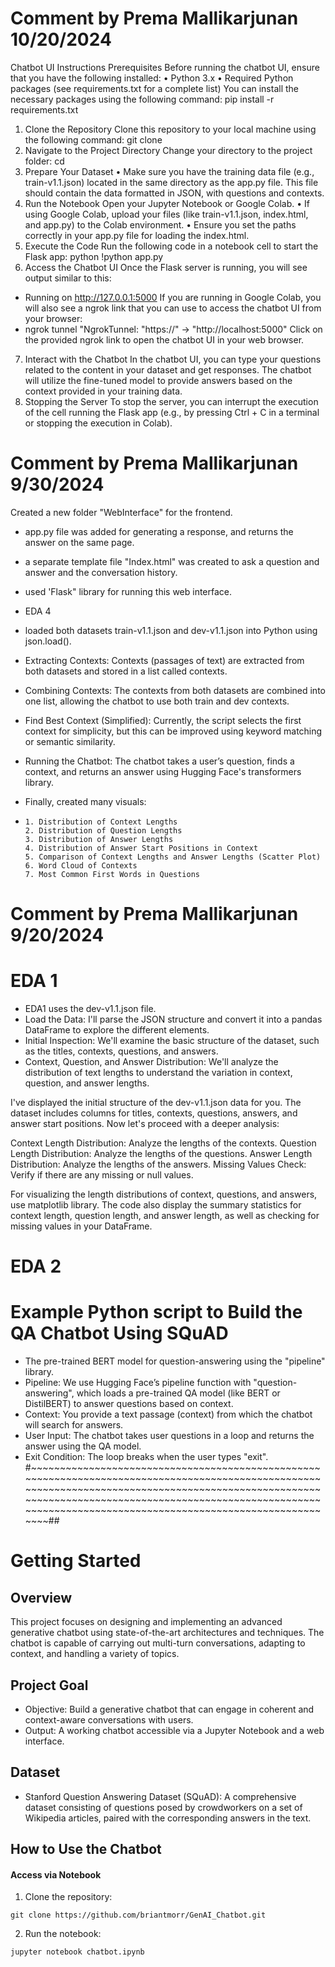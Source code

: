 #  Comment by Prema Mallikarjunan 10/20/2024
Chatbot UI Instructions
Prerequisites
Before running the chatbot UI, ensure that you have the following installed:
•	Python 3.x
•	Required Python packages (see requirements.txt for a complete list)
You can install the necessary packages using the following command:
pip install -r requirements.txt
1. Clone the Repository
Clone this repository to your local machine using the following command:
git clone <repository-url>
2. Navigate to the Project Directory
Change your directory to the project folder:
cd <project-directory>
3. Prepare Your Dataset
•	Make sure you have the training data file (e.g., train-v1.1.json) located in the same directory as the app.py file. This file should contain the data formatted in JSON, with questions and contexts.
4. Run the Notebook
Open your Jupyter Notebook or Google Colab.
•	If using Google Colab, upload your files (like train-v1.1.json, index.html, and app.py) to the Colab environment.
•	Ensure you set the paths correctly in your app.py file for loading the index.html.
5. Execute the Code
Run the following code in a notebook cell to start the Flask app:
python
!python app.py
6. Access the Chatbot UI
Once the Flask server is running, you will see output similar to this:
 * Running on http://127.0.0.1:5000
If you are running in Google Colab, you will also see a ngrok link that you can use to access the chatbot UI from your browser:
 * ngrok tunnel "NgrokTunnel: "https://<your-ngrok-link>" -> "http://localhost:5000"
Click on the provided ngrok link to open the chatbot UI in your web browser.
7. Interact with the Chatbot
In the chatbot UI, you can type your questions related to the content in your dataset and get responses. The chatbot will utilize the fine-tuned model to provide answers based on the context provided in your training data.
8. Stopping the Server
To stop the server, you can interrupt the execution of the cell running the Flask app (e.g., by pressing Ctrl + C in a terminal or stopping the execution in Colab).











#  Comment by Prema Mallikarjunan 9/30/2024
Created a new folder "WebInterface" for the frontend.
-  app.py file was added for generating a response, and returns the answer on the same page.
-  a separate template file "Index.html" was created to ask a question and answer and the conversation history.
-  used 'Flask" library for running this web interface.

-  EDA 4
  - loaded both datasets train-v1.1.json and dev-v1.1.json into Python using json.load().
  - Extracting Contexts: Contexts (passages of text) are extracted from both datasets and stored in a list called contexts.
  - Combining Contexts: The contexts from both datasets are combined into one list, allowing the chatbot to use both train and dev contexts.
  - Find Best Context (Simplified): Currently, the script selects the first context for simplicity, but this can be improved using keyword matching or semantic similarity.
  - Running the Chatbot: The chatbot takes a user’s question, finds a context, and returns an answer using Hugging Face's transformers library.
  - Finally, created many visuals:
  -     1. Distribution of Context Lengths
        2. Distribution of Question Lengths
        3. Distribution of Answer Lengths
        4. Distribution of Answer Start Positions in Context
        5. Comparison of Context Lengths and Answer Lengths (Scatter Plot)
        6. Word Cloud of Contexts
        7. Most Common First Words in Questions

#  Comment by Prema Mallikarjunan 9/20/2024
#  EDA 1 
  -   EDA1 uses the dev-v1.1.json file. 
  -   Load the Data: I'll parse the JSON structure and convert it into a pandas DataFrame to explore the different elements.
  -   Initial Inspection: We'll examine the basic structure of the dataset, such as the titles, contexts, questions, and answers.
  -   Context, Question, and Answer Distribution: We'll analyze the distribution of text lengths to understand the variation in context, question, and answer lengths.

I've displayed the initial structure of the dev-v1.1.json data for you. The dataset includes columns for titles, contexts, questions, answers, and answer start positions. Now let's proceed with a deeper analysis:

Context Length Distribution: Analyze the lengths of the contexts.
Question Length Distribution: Analyze the lengths of the questions.
Answer Length Distribution: Analyze the lengths of the answers.
Missing Values Check: Verify if there are any missing or null values.

For visualizing the length distributions of context, questions, and answers, use matplotlib library.  The code also display the summary statistics for context length, question length, and answer length, as well as checking for missing values in your DataFrame.

#  EDA 2
#  Example Python script to Build the QA Chatbot Using SQuAD

  -  The pre-trained BERT model for question-answering using the "pipeline" library.
  -  Pipeline: We use Hugging Face’s pipeline function with "question-answering", which loads a pre-trained QA model (like BERT or DistilBERT) to answer questions based on context.
  -  Context: You provide a text passage (context) from which the chatbot will search for answers.
  -  User Input: The chatbot takes user questions in a loop and returns the answer using the QA model.
  -  Exit Condition: The loop breaks when the user types "exit".
#~~~~~~~~~~~~~~~~~~~~~~~~~~~~~~~~~~~~~~~~~~~~~~~~~~~~~~~~~~~~~~~~~~~~~~~~~~~~~~~~~~~~~~~~~~~~~~~~~~~~~~~~~~~~~~~~~~~~~~~~~~~~~~~~~~~~~~~~~~~~~~~~~~~~~~~~~~~~~~~~~~~~~~~~~~~~~~~~~~~~~~~~~~~~~~~~~~~~~~~~~~~~~~~~~~~~~~~~~~~~~~~~~~~~~~~~~~~~~~~~~~~~~~~~~~~~~~~~~~##

# Getting Started
## Overview
This project focuses on designing and implementing an advanced generative chatbot using state-of-the-art architectures and techniques. The chatbot is capable of carrying out multi-turn conversations, adapting to context, and handling a variety of topics.

## Project Goal
- Objective: Build a generative chatbot that can engage in coherent and context-aware conversations with users.
- Output: A working chatbot accessible via a Jupyter Notebook and a web interface.

## Dataset
- Stanford Question Answering Dataset (SQuAD): A comprehensive dataset consisting of questions posed by crowdworkers on a set of Wikipedia articles, paired with the corresponding answers in the text.

## How to Use the Chatbot
#### Access via Notebook
1. Clone the repository:
``` 
git clone https://github.com/briantmorr/GenAI_Chatbot.git
```

2. Run the notebook:
```
jupyter notebook chatbot.ipynb
```
